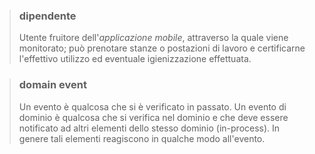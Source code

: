 >### dipendente
>Utente fruitore dell'*applicazione mobile*, attraverso la quale viene monitorato; può prenotare stanze o postazioni di lavoro e certificarne l'effettivo utilizzo ed eventuale igienizzazione effettuata.

>### domain event
>Un evento è qualcosa che si è verificato in passato. Un evento di dominio è qualcosa che si verifica nel dominio e che deve essere notificato ad altri elementi dello stesso dominio (in-process). In genere tali elementi reagiscono in qualche modo all'evento.